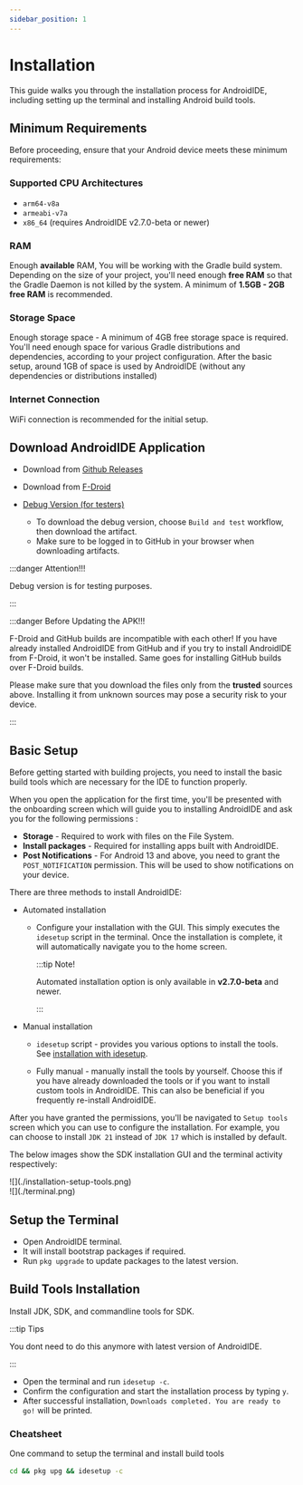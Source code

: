 ```yaml
---
sidebar_position: 1
---
```


# Installation

This guide walks you through the installation process for AndroidIDE,
including setting up the terminal and installing Android build tools.

## Minimum Requirements

Before proceeding, ensure that your Android device meets these minimum requirements:

### Supported CPU Architectures

- `arm64-v8a`
- `armeabi-v7a`
- `x86_64` (requires AndroidIDE v2.7.0-beta or newer)

### RAM

Enough **available** RAM, You will be working with the Gradle build system. Depending on the size of your project,
you'll need enough **free RAM** so that the Gradle Daemon is not killed by the system. A minimum of **1.5GB - 2GB free RAM** is recommended.

### Storage Space

Enough storage space - A minimum of 4GB free storage space is required. You'll need enough space for various Gradle
distributions and dependencies, according to your project configuration. After the basic setup, around 1GB of space is
used by AndroidIDE (without any dependencies or distributions installed)

### Internet Connection

WiFi connection is recommended for the initial setup.

## Download AndroidIDE Application

- Download from [Github Releases](https://github.com/AndroidIDEOfficial/AndroidIDE/releases)
- Download from [F-Droid](https://f-droid.org/packages/com.itsaky.androidide)
- [Debug Version (for testers)](https://github.com/AndroidIDEOfficial/AndroidIDE/actions)

  - To download the debug version, choose `Build and test` workflow, then download the artifact.
  - Make sure to be logged in to GitHub in your browser when downloading artifacts.

:::danger Attention!!!

Debug version is for testing purposes.

:::

:::danger Before Updating the APK!!!

F-Droid and GitHub builds are incompatible with each other! If you have already installed AndroidIDE from GitHub and if
you try to install AndroidIDE from F-Droid, it won't be installed. Same goes for installing GitHub builds over F-Droid builds.

Please make sure that you download the files only from the **trusted** sources above. Installing it from unknown sources
may pose a security risk to your device.

:::

## Basic Setup

Before getting started with building projects, you need to install the basic build tools which are necessary for the IDE
to function properly.

When you open the application for the first time, you'll be presented with the onboarding screen which will guide you to installing
AndroidIDE and ask you for the following permissions :

- **Storage** - Required to work with files on the File System.
- **Install packages** - Required for installing apps built with AndroidIDE.
- **Post Notifications** - For Android 13 and above, you need to grant the `POST_NOTIFICATION` permission. This will be used to show notifications on your device.

There are three methods to install AndroidIDE:

- Automated installation

  - Configure your installation with the GUI. This simply executes the `idesetup` script in the terminal. Once the installation is complete, it will automatically navigate you to the home screen.

    :::tip Note!

    Automated installation option is only available in **v2.7.0-beta** and newer.

    :::

- Manual installation

  - `idesetup` script - provides you various options to install the tools.
    See [installation with idesetup](#build-tools-installation).

  - Fully manual - manually install the tools by yourself. Choose this if you have already downloaded the tools or if you want to install
    custom tools in AndroidIDE. This can also be beneficial if you frequently re-install AndroidIDE.

After you have granted the permissions, you'll be navigated to `Setup tools` screen which you can use to configure the installation.
For example, you can choose to install `JDK 21` instead of `JDK 17` which is installed by default.

The below images show the SDK installation GUI and the terminal activity respectively:

<div class="container">
  <div class="row">
    <div class="col">
      ![](./installation-setup-tools.png)
    </div>
    <div class="col">
      ![](./terminal.png)
    </div>
  </div>
</div>

## Setup the Terminal

- Open AndroidIDE terminal.
- It will install bootstrap packages if required.
- Run `pkg upgrade` to update packages to the latest version.

## Build Tools Installation

Install JDK, SDK, and commandline tools for SDK.

:::tip Tips

You dont need to do this anymore with latest version of AndroidIDE.

:::

- Open the terminal and run `idesetup -c`.
- Confirm the configuration and start the installation process by typing `y`.
- After successful installation, `Downloads completed. You are ready to go!` will be printed.

### Cheatsheet

One command to setup the terminal and install build tools

```bash
cd && pkg upg && idesetup -c
```

